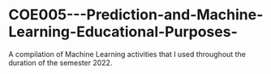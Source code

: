 # COE005---Prediction-and-Machine-Learning-Educational-Purposes-
A compilation of Machine Learning activities that I used throughout the duration of the semester 2022.
